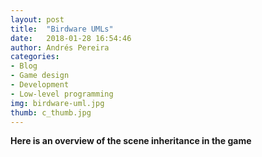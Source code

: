 ```yaml
---
layout: post
title:  "Birdware UMLs"
date:   2018-01-28 16:54:46
author: Andrés Pereira
categories: 
- Blog
- Game design
- Development
- Low-level programming
img: birdware-uml.jpg
thumb: c_thumb.jpg
---
```


<b>Here is an overview of the scene inheritance in the game<b/>
